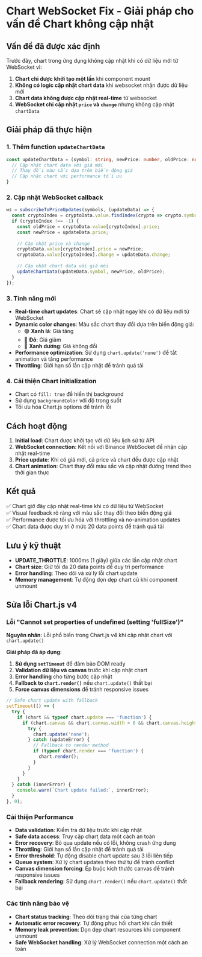 # Chart WebSocket Fix - Giải pháp cho vấn đề Chart không cập nhật

## Vấn đề đã được xác định

Trước đây, chart trong ứng dụng không cập nhật khi có dữ liệu mới từ WebSocket vì:

1. **Chart chỉ được khởi tạo một lần** khi component mount
2. **Không có logic cập nhật chart data** khi websocket nhận được dữ liệu mới
3. **Chart data không được cập nhật real-time** từ websocket
4. **WebSocket chỉ cập nhật `price` và `change`** nhưng không cập nhật `chartData`

## Giải pháp đã thực hiện

### 1. Thêm function `updateChartData`

```typescript
const updateChartData = (symbol: string, newPrice: number, oldPrice: number) => {
  // Cập nhật chart data với giá mới
  // Thay đổi màu sắc dựa trên biến động giá
  // Cập nhật chart với performance tối ưu
}
```

### 2. Cập nhật WebSocket callback

```typescript
ws = subscribeToPriceUpdates(symbols, (updateData) => {
  const cryptoIndex = cryptoData.value.findIndex(crypto => crypto.symbol === updateData.symbol);
  if (cryptoIndex !== -1) {
    const oldPrice = cryptoData.value[cryptoIndex].price;
    const newPrice = updateData.price;
    
    // Cập nhật price và change
    cryptoData.value[cryptoIndex].price = newPrice;
    cryptoData.value[cryptoIndex].change = updateData.change;
    
    // Cập nhật chart data với giá mới
    updateChartData(updateData.symbol, newPrice, oldPrice);
  }
});
```

### 3. Tính năng mới

- **Real-time chart updates**: Chart sẽ cập nhật ngay khi có dữ liệu mới từ WebSocket
- **Dynamic color changes**: Màu sắc chart thay đổi dựa trên biến động giá:
  - 🟢 **Xanh lá**: Giá tăng
  - 🔴 **Đỏ**: Giá giảm  
  - 🔵 **Xanh dương**: Giá không đổi
- **Performance optimization**: Sử dụng `chart.update('none')` để tắt animation và tăng performance
- **Throttling**: Giới hạn số lần cập nhật để tránh quá tải

### 4. Cải thiện Chart initialization

- Chart có `fill: true` để hiển thị background
- Sử dụng `backgroundColor` với độ trong suốt
- Tối ưu hóa Chart.js options để tránh lỗi

## Cách hoạt động

1. **Initial load**: Chart được khởi tạo với dữ liệu lịch sử từ API
2. **WebSocket connection**: Kết nối với Binance WebSocket để nhận cập nhật real-time
3. **Price update**: Khi có giá mới, cả price và chart đều được cập nhật
4. **Chart animation**: Chart thay đổi màu sắc và cập nhật đường trend theo thời gian thực

## Kết quả

✅ Chart giờ đây cập nhật real-time khi có dữ liệu từ WebSocket  
✅ Visual feedback rõ ràng với màu sắc thay đổi theo biến động giá  
✅ Performance được tối ưu hóa với throttling và no-animation updates  
✅ Chart data được duy trì ở mức 20 data points để tránh quá tải  

## Lưu ý kỹ thuật

- **UPDATE_THROTTLE**: 1000ms (1 giây) giữa các lần cập nhật chart
- **Chart size**: Giữ tối đa 20 data points để duy trì performance
- **Error handling**: Theo dõi và xử lý lỗi chart update
- **Memory management**: Tự động dọn dẹp chart cũ khi component unmount

## Sửa lỗi Chart.js v4

### Lỗi "Cannot set properties of undefined (setting 'fullSize')"

**Nguyên nhân**: Lỗi phổ biến trong Chart.js v4 khi cập nhật chart với `chart.update()`

**Giải pháp đã áp dụng**:

1. **Sử dụng `setTimeout`** để đảm bảo DOM ready
2. **Validation dữ liệu và canvas** trước khi cập nhật chart
3. **Error handling** cho từng bước cập nhật
4. **Fallback to `chart.render()`** nếu `chart.update()` thất bại
5. **Force canvas dimensions** để tránh responsive issues

```typescript
// Safe chart update with fallback
setTimeout(() => {
  try {
    if (chart && typeof chart.update === 'function') {
      if (chart.canvas && chart.canvas.width > 0 && chart.canvas.height > 0) {
        try {
          chart.update('none');
        } catch (updateError) {
          // Fallback to render method
          if (typeof chart.render === 'function') {
            chart.render();
          }
        }
      }
    }
  } catch (innerError) {
    console.warn(`Chart update failed:`, innerError);
  }
}, 0);
```

### Cải thiện Performance

- **Data validation**: Kiểm tra dữ liệu trước khi cập nhật
- **Safe data access**: Truy cập chart data một cách an toàn
- **Error recovery**: Bỏ qua update nếu có lỗi, không crash ứng dụng
- **Throttling**: Giới hạn số lần cập nhật để tránh quá tải
- **Error threshold**: Tự động disable chart update sau 3 lỗi liên tiếp
- **Queue system**: Xử lý chart updates theo thứ tự để tránh conflict
- **Canvas dimension forcing**: Ép buộc kích thước canvas để tránh responsive issues
- **Fallback rendering**: Sử dụng `chart.render()` nếu `chart.update()` thất bại

### Các tính năng bảo vệ

- **Chart status tracking**: Theo dõi trạng thái của từng chart
- **Automatic error recovery**: Tự động phục hồi chart khi cần thiết
- **Memory leak prevention**: Dọn dẹp chart resources khi component unmount
- **Safe WebSocket handling**: Xử lý WebSocket connection một cách an toàn
